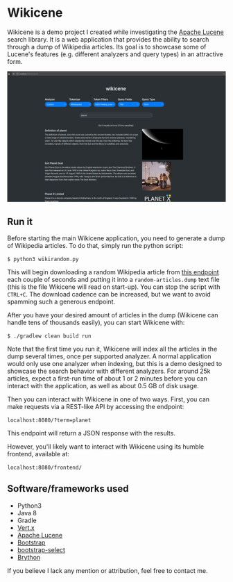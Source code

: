 # Wikicene

Wikicene is a demo project I created while investigating the [Apache Lucene](https://lucene.apache.org/) search library.
It is a web application that provides the ability to search through a dump of Wikipedia articles.
Its goal is to showcase some of Lucene's features (e.g. different analyzers and query types) in an attractive form.

![wikicene frontend](screenshots/wikicene-planet-search.png)

## Run it

Before starting the main Wikicene application, you need to generate a dump of Wikipedia articles.
To do that, simply run the python script:

```shell script
$ python3 wikirandom.py
```

This will begin downloading a random Wikipedia article from
[this endpoint](https://en.wikipedia.org/api/rest_v1/page/random/summary) each couple of seconds and putting it into
a `random-articles.dump` text file (this is the file Wikicene will read on start-up).
You can stop the script with `CTRL+C`.
The download cadence can be increased, but we want to avoid spamming such a generous endpoint.

After you have your desired amount of articles in the dump (Wikicene can handle tens of thousands easily), you can start
Wikicene with:

```shell script
$ ./gradlew clean build run
```

Note that the first time you run it, Wikicene will index all the articles in the dump several times, once per supported
analyzer. A normal application would only use one analyzer when indexing, but this is a demo designed to showcase the
search behavior with different analyzers. For around 25k articles, expect a first-run time of about 1 or 2 minutes
before you can interact with the application, as well as about 0.5 GB of disk usage.

Then you can interact with Wikicene in one of two ways. First, you can make requests via a REST-like API by accessing
the endpoint:

```
localhost:8080/?term=planet
```

This endpoint will return a JSON response with the results.

However, you'll likely want to interact with Wikicene using its humble frontend, available at:

```
localhost:8080/frontend/
``` 

## Software/frameworks used

- Python3
- Java 8
- Gradle
- [Vert.x](https://vertx.io/)
- [Apache Lucene](https://lucene.apache.org/)
- [Bootstrap](https://getbootstrap.com/)
- [bootstrap-select](https://github.com/snapappointments/bootstrap-select)
- [Brython](https://brython.info/)

If you believe I lack any mention or attribution, feel free to contact me.
